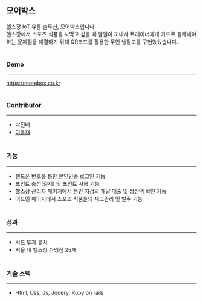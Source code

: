 ## 모어박스

헬스장 IoT 유통 솔루션, 모어박스입니다. <br>
헬스장에서 스포츠 식품을 사먹고 싶을 때 일일이 꺼내서 트레이너에게 카드로 결제해야 하는 문제점을 해결하기 위해 QR코드를 활용한 무인 냉장고를 구현했었습니다. <br> <br>

### Demo
------------
https://morebox.co.kr <br> <br>

### Contributor
------------
- 박진배
- [이웅재](https://github.com/winzett "이웅재") <br> <br>

### 기능
------------
- 핸드폰 번호를 통한 본인인증 로그인 기능
- 포인트 충전(결제) 및 포인트 사용 기능
- 헬스장 관리자 페이지에서 본인 지점의 매달 매출 및 정산액 확인 기능
- 어드민 페이지에서 스포츠 식품들의 재고관리 및 발주 기능 <br> <br>

### 성과
------------
- 시드 투자 유치
- 서울 내 헬스장 가맹점 25개 <br> <br>

### 기술 스택
------------
- Html, Css, Js, Jquery, Ruby on rails
